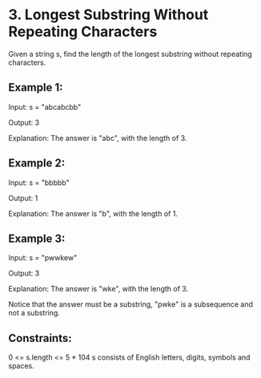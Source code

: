# 3. Longest Substring Without Repeating Characters


Given a string s, find the length of the longest substring  without repeating characters.

 

## Example 1:

Input: s = "abcabcbb"

Output: 3

Explanation: The answer is "abc", with the length of 3.

## Example 2:

Input: s = "bbbbb"

Output: 1

Explanation: The answer is "b", with the length of 1.

## Example 3:

Input: s = "pwwkew"

Output: 3

Explanation: The answer is "wke", with the length of 3.

Notice that the answer must be a substring, "pwke" is a subsequence and not a substring.
 

## Constraints:

0 <= s.length <= 5 * 104
s consists of English letters, digits, symbols and spaces.